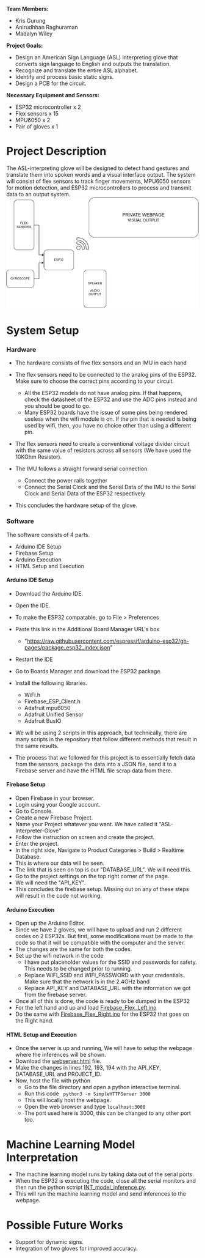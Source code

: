 
**Team Members:**
* Kris Gurung
* Anirudhhan Raghuraman
* Madalyn Wiley

**Project Goals:**
* Design an American Sign Language (ASL) interpreting glove that converts sign language to English and outputs the translation.
* Recognize and translate the entire ASL alphabet.
* Identify and process basic static signs.
* Design a PCB for the circuit.

**Necessary Equipment and Sensors:**
* ESP32 microcontroller x 2
* Flex sensors x 15
* MPU6050 x 2
* Pair of gloves x 1

# Project Description
The ASL-interpreting glove will be designed to detect hand gestures and translate them into spoken words and a visual interface output. The system will consist of flex sensors to track finger movements, MPU6050 sensors for motion detection, and ESP32 microcontrollers to process and transmit data to an output system.
![Glove Prototype](Sources/flowchart.png)


# System Setup
### Hardware
- The hardware consists of five flex sensors and an IMU in each hand
- The flex sensors need to be connected to the analog pins of the ESP32. Make sure to choose the correct pins according to your circuit.
	- All the ESP32 models do not have analog pins. If that happens, check the datasheet of the ESP32 and use the ADC pins instead and you should be good to go.
	- Many ESP32 boards have the issue of some pins being rendered useless when the wifi module is on. If the pin that is needed is being used by wifi, then, you have no choice other than using a different pin.
	
- The flex sensors need to create a conventional voltage divider circuit with the same value of resistors across all sensors (We have used the 10KOhm Resistor).
- The IMU follows a straight forward serial connection. 
	- Connect the power rails together
	- Connect the Serial Clock and the Serial Data of the IMU to the Serial Clock and Serial Data of the ESP32 respectively
- This concludes the hardware setup of the glove.

### Software 
The software consists of 4 parts.
- Arduino IDE Setup
- Firebase Setup
- Arduino Execution 
- HTML Setup and Execution

#### Arduino IDE Setup
- Download the Arduino IDE.
- Open the IDE.
- To make the ESP32 compatable, go to File > Preferences
- Paste this link in the Additional Board Manager URL's box
	- "https://raw.githubusercontent.com/espressif/arduino-esp32/gh-pages/package_esp32_index.json"
- Restart the IDE
- Go to Boards Manager and download the ESP32 package.
- Install the following libraries.
	- WiFi.h
	- Firebase_ESP_Client.h
	- Adafruit mpu6050
	- Adafruit Unified Sensor
	- Adafruit BusIO

- We will be using 2 scripts in this approach, but technically, there are many scripts in the repository that follow different methods that result in the same results.
- The process that we followed for this project is to essentially fetch data from the sensors, package the data into a JSON file, send it to a Firebase server and have the HTML file scrap data from there.

#### Firebase Setup
- Open Firebase in your browser.
- Login using your Google account.
- Go to Console.
- Create a new Firebase Project.
- Name your Project whatever you want. We have called it "ASL-Interpreter-Glove"
- Follow the instruction on screen and create the project.
- Enter the project.
- In the right side, Navigate to Product Categories > Build > Realtime Database.
- This is where our data will be seen.
- The link that is seen on top is our "DATABASE_URL". We will need this.
- Go to the project settings on the top right corner of the page.
- We will need the "API_KEY".
- This concludes the firebase setup. Missing out on any of these steps will result in the code not working.

#### Arduino Execution
- Open up the Arduino Editor.
- Since we have 2 gloves, we will have to upload and run 2 different codes on 2 ESP32s. But first, some modifications must be made to the code so that it will be compatible with the computer and the server.
- The changes are the same for both the codes.
- Set up the wifi network in the code
	- I have put placeholder values for the SSID and passwords for safety. This needs to be changed prior to running.
	- Replace WIFI_SSID and WIFI_PASSWORD with your credentials. Make sure that the network is in the 2.4GHz band 
	- Replace API_KEY and DATABASE_URL with the information we got from the firebase server.
- Once all of this is done, the code is ready to be dumped in the ESP32
- For the left hand and up and load [Firebase_Flex_Left.ino](https://github.com/Heatwave591/ASL-Interpreter-Glove/tree/main/Firebase%20Stuff/Firebase_Flex_Right/Firebase_Flex_Right.ino)
- Do the same with [Firebase_Flex_Right.ino](https://github.com/Heatwave591/ASL-Interpreter-Glove/tree/main/Firebase%20Stuff/Firebase_Flex_Right/Firebase_Flex_Right.ino) for the ESP32 that goes on the Right hand.

#### HTML Setup and Execution
- Once the server is up and running, We will have to setup the webpage where the inferences will be shown.
- Download the [webserver.html](webserver.html) file.
- Make the changes in lines 192, 193, 194 with the API_KEY, DATABASE_URL and PROJECT_ID.
- Now, host the file with python
	- Go to the file directory and open a python interactive terminal.
	- Run this code  ``` python3 -m SimpleHTTPServer 3000```
	- This will locally host the webpage.
	- Open the web browser and type ```localhost:3000 ```
	- The port used here is 3000, this can be changed to any other port too.


# Machine Learning Model Interpretation
- The machine learning model runs by taking data out of the serial ports.
- When the ESP32 is executing the code, close all the serial monitors and then run the python sctript [INT_model_inference.py](Interpretation/INT_model_inference.py).
- This will run the machine learning model and send inferences to the webpage.

# Possible Future Works
* Support for dynamic signs.
* Integration of two gloves for improved accuracy.
